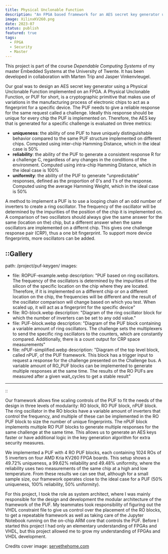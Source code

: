 ```yaml
---
title: Physical Unclonable Function
description: "An FPGA based framework for an AES secret key generator using a Ring Oscillator Physical Unclonable Function that reliably generates unique and unpredictable 128-bit AES keys"
image: XilinxKV260.png
date: 2023-07
status: publish
featured: true
tags:
  - FPGA
  - Security
  - Master
---
```


This project is part of the course _Dependable Computing Systems_ of my master Embedded Systems at the University of Twente. It has been developed in collaboration with Marten Trip and Jasper Vinkenvleugel.

Our goal was to design an AES secret key generator using a Physical Unclonable Function implemented on an FPGA. A Physical Unclonable Function, or PUF for short, is a cryptographic primitive that makes use of variations in the manufacturing process of electronic chips to act as a fingerprint for a specific device. The PUF needs to give a reliable response for the same request called a challenge. Ideally this response should be unique for every chip the PUF is implemented on. Therefore, the AES key that is generated for a specific challenge is evaluated on three metrics:
- **uniqueness**: the ability of one PUF to have uniquely distinguishable behavior compared to the same PUF structure implemented on different chips. Computed using inter-chip Hamming Distance, which in the ideal case is 50%
- **reliability**: the ability of the PUF to generate a consistent response R for a challenge C, regardless of any changes in the conditions of the environment. Computed using intra-chip Hamming Distance, which in the ideal case is 100%
- **uniformity**: the ability of the PUF to generate “unpredictable” responses, defined as the proportion of 0's and 1's of the response. Computed using the average Hamming Weight, which in the ideal case is 50%

A method to implement a PUF is to use a looping chain of an odd number of inverters to create a ring oscillator. The frequency of the oscillator will be determined by the impurities of the position of the chip it is implemented on. A comparison of two oscillators should always give the same answer for the same (location on the) chip, but a different answer when the same oscillators are implemented on a differnt chip. This gives one challenge response pair (CRP), thus a one bit fingerprint. To support more device fingerprints, more oscillators can be added.

::Gallery
---
path: /project/puf-keygen/
images:
  - file: ROPUF-example.webp
    description: "PUF based on ring oscillators. The frequency of the oscillators is determined by the impurities of the silicon of the specific location on the chip where they are located. Therefore, if it is implemented on a different chip or on a different location on the chip, the frequencies will be different and the result of the oscillator comparison will change based on which you test. When scaled up, it will act as a fingerprint for the specific device"
  - file: RO-block.webp
    description: "Diagram of the ring oscillator block for which the number of inverters can be set to any odd value."
  - file: PUF-block.webp
    description: "Diagram of the PUF block containing a variable amount of ring oscillators. The challenge sets the multiplexers to send the specific ring oscillators to the counters, which are constantly compared. Additionally, there is a count output for CRP space measurements"
  - file: nPUF-simplified.webp
    description: "Diagram of the top level block, called nPUF, of the PUF framework. This block has a trigger input to request a response for the challenge presented on the Challenge bus. A variable amount of RO_PUF blocks can be implemented to generate multiple responses at the same time. The results of the RO PUFs are measured after a given wait_cycles to get a stable result"
---
::

Our framework allows fine scaling controls of the PUF to fit the needs of the design in three levels of modularity: RO block, RO PUF block, nPUF block. The ring oscillator in the RO blocks have a variable amount of inverters that control the frequency, and multiple of these can be implemented in the RO PUF block to size the number of unique fingerprints. The nPUF block implements multiple RO PUF blocks to generate multiple responses for the same challenge at the same time. This allows us to generate an AES keys faster or have additional logic in the key generation algorithm for extra security measures.

We implemented a PUF with 4 RO PUF blocks, each containing 1024 ROs of 5 inverters on four AMD Kria KV260 FPGA boards. This setup shows a 49.72% uniqueness, a 99.62% reliability and 49.48% uniformity, where the reliability uses two measurements of the same chip at a high and low temperature. From these results we can see that, although for a small sample size, our framework operates close to the ideal case for a PUF (50% uniqueness, 100% reliability, 50% uniformity).

<!--
Every silicon wafer has impurities. From these impure wafers, chips are manufactured using lithography. This process is not able to create the exact same die every single time, thus introducing more variations. These variations are like a fingerprint for each chip. A PUF accesses this fingerprint, so that for a set of challenges given to the PUF, it will always give the same response for the same chip, but the same PUF will give a different response when implemented on a different chip. Since the behavior of the PUF is unique when implemented on different hardware, the behavior is unclonable. There are many techniques to exploit these variations. A popular technique is to use the variations in propagation delay of gates caused by the impurities.

For the course, we are tasked to create a PUF using ring oscillators. A ring oscillator uses a loop of an odd number of inverters to create a signal that oscillates. The frequency depends on how many inverters are used and their propagation delay. When the frequency of two of these ring oscillators are compared, then mostly one of the two is quicker than the other, due to the impurities of the inverters. For the same chip, the same oscillator should be faster every time this pair is measured, but for a different chip the other ring oscillator might be faster. The result of a comparison results in a 1 or a 0, depending on which oscillator "won". If this is repeated 128 times for different pairs of ring oscillators, a key is created that is unique to the chip it is generated on.
-->

For this project, I took the role as system architect, where I was mainly responsible for the design and development the modular architecture of the framework of the PUF. My teammates took responsibility of figuring out the VHDL constraint file to give us control over the placement of the RO blocks, to get a repeatable framework as well as taking care of the Jupyter Notebook running on the on-chip ARM core that controls the PUF. Before I started this project I had only an elementary understanding of FPGAs and VHDL, but this project allowed me to grow my understanding of FPGAs and VHDL development.

Credits cover image: [servethehome.com](https://www.servethehome.com/xilinx-kria-kv260-fpga-based-video-ai-development-kit-is-a-huge-step/xilinx-kria-kv-260-vision-ai-starter-kit-cover/)
